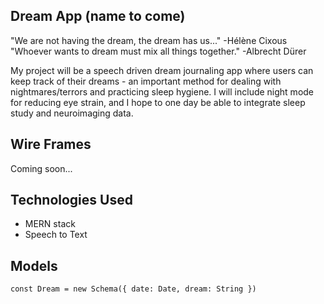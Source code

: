 ## Dream App (name to come)

"We are not having the dream, the dream has us..." -Hélène Cixous
"Whoever wants to dream must mix all things together." -Albrecht Dürer

My project will be a speech driven dream journaling app where users can keep track of their dreams - an important method for dealing with nightmares/terrors and practicing sleep hygiene. I will include night mode for reducing eye strain, and I hope to one day be able to integrate sleep study and neuroimaging data.

## Wire Frames

Coming soon...

## Technologies Used

- MERN stack
- Speech to Text

## Models

`
const Dream = new Schema({
     date: Date,
     dream: String
})
`
